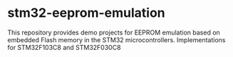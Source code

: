 # stm32-eeprom-emulation
This repository provides demo projects for EEPROM emulation based on embedded Flash memory in the STM32 microcontrollers. Implementations for STM32F103C8 and STM32F030C8
